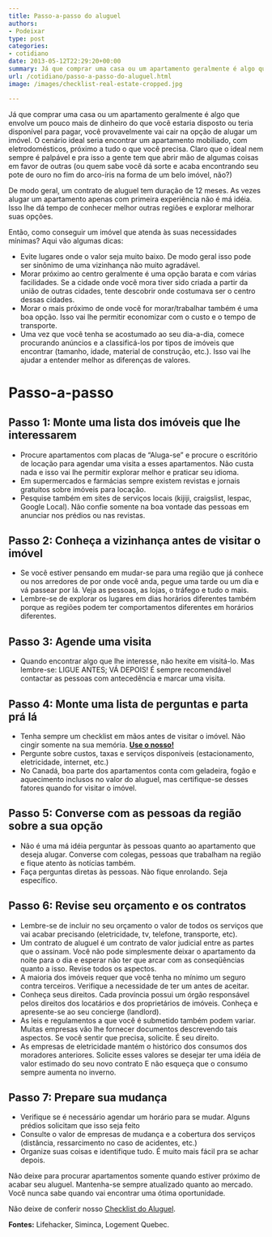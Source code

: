 ```yaml
---
title: Passo-a-passo do aluguel
authors:
- Podeixar
type: post
categories:
- cotidiano
date: 2013-05-12T22:29:20+00:00
summary: Já que comprar uma casa ou um apartamento geralmente é algo que envolve um pouco mais de dinheiro que você pode gastar agora, a gente colocou tudo junto, num canto só, tudo o que a gente aprendeu procurando e trocando de aluguel em todos esses anos no Canadá. Esses passos funcionaram pra gente e a gente espera que funcione pra você também.
url: /cotidiano/passo-a-passo-do-aluguel.html
image: /images/checklist-real-estate-cropped.jpg

---
```

Já que comprar uma casa ou um apartamento geralmente é algo que envolve um pouco mais de dinheiro do que você estaria disposto ou teria disponível para pagar, você provavelmente vai cair na opção de alugar um imóvel. O cenário ideal seria encontrar um apartamento mobiliado, com eletrodomésticos, próximo a tudo o que você precisa. Claro que o ideal nem sempre é palpável e pra isso a gente tem que abrir mão de algumas coisas em favor de outras (ou quem sabe você dá sorte e acaba encontrando seu pote de ouro no fim do arco-íris na forma de um belo imóvel, não?)

De modo geral, um contrato de aluguel tem duração de 12 meses. As vezes alugar um apartamento apenas com primeira experiência não é má idéia. Isso lhe dá tempo de conhecer melhor outras regiões e explorar melhorar suas opções.

Então, como conseguir um imóvel que atenda às suas necessidades mínimas? Aqui vão algumas dicas:

  * Evite lugares onde o valor seja muito baixo. De modo geral isso pode ser sinônimo de uma vizinhança não muito agradável.
  * Morar próximo ao centro geralmente é uma opção barata e com várias facilidades. Se a cidade onde você mora tiver sido criada a partir da união de outras cidades, tente descobrir onde costumava ser o centro dessas cidades.
  * Morar o mais próximo de onde você for morar/trabalhar também é uma boa opção. Isso vai lhe permitir economizar com o custo e o tempo de transporte.
  * Uma vez que você tenha se acostumado ao seu dia-a-dia, comece procurando anúncios e a classificá-los por tipos de imóveis que encontrar (tamanho, idade, material de construção, etc.). Isso vai lhe ajudar a entender melhor as diferenças de valores.

# Passo-a-passo

## Passo 1: Monte uma lista dos imóveis que lhe interessarem

  * Procure apartamentos com placas de &#8220;Aluga-se&#8221; e procure o escritório de locação para agendar uma visita a esses apartamentos. Não custa nada e isso vai lhe permitir explorar melhor e praticar seu idioma.
  * Em supermercados e farmácias sempre existem revistas e jornais gratuitos sobre imóveis para locação.
  * Pesquise também em sites de serviços locais (kijiji, craigslist, lespac, Google Local). Não confie somente na boa vontade das pessoas em anunciar nos prédios ou nas revistas.

## Passo 2: Conheça a vizinhança antes de visitar o imóvel

  * Se você estiver pensando em mudar-se para uma região que já conhece ou nos arredores de por onde você anda, pegue uma tarde ou um dia e vá passear por lá. Veja as pessoas, as lojas, o tráfego e tudo o mais.
  * Lembre-se de explorar os lugares em dias horários diferentes também porque as regiões podem ter comportamentos diferentes em horários diferentes.

## Passo 3: Agende uma visita

  * Quando encontrar algo que lhe interesse, não hexite em visitá-lo. Mas lembre-se: LIGUE ANTES; VÁ DEPOIS! É sempre recomendável contactar as pessoas com antecedência e marcar uma visita.

## Passo 4: Monte uma lista de perguntas e parta prá lá

  * Tenha sempre um checklist em mãos antes de visitar o imóvel. Não cingir somente na sua memória. **<a href="https://docs.google.com/file/d/0B-JnIEaS9KCEVkVjc3d6dHdxcW8/edit?usp=sharing" target="_blank">Use o nosso!</a>**
  * Pergunte sobre custos, taxas e serviços disponíveis (estacionamento, eletricidade, internet, etc.)
  * No Canadá, boa parte dos apartamentos conta com geladeira, fogão e aquecimento inclusos no valor do aluguel, mas certifique-se desses fatores quando for visitar o imóvel.

## Passo 5: Converse com as pessoas da região sobre a sua opção

  * Não é uma má idéia perguntar às pessoas quanto ao apartamento que deseja alugar. Converse com colegas, pessoas que trabalham na região e fique atento às notícias também.
  * Faça perguntas diretas às pessoas. Não fique enrolando. Seja específico.

## Passo 6: Revise seu orçamento e os contratos

  * Lembre-se de incluir no seu orçamento o valor de todos os serviços que vai acabar precisando (eletricidade, tv, telefone, transporte, etc).
  * Um contrato de aluguel é um contrato de valor judicial entre as partes que o assinam. Você não pode simplesmente deixar o apartamento da noite para o dia e esperar não ter que arcar com as conseqüências quanto a isso. Revise todos os aspectos.
  * A maioria dos imóveis requer que você tenha no mínimo um seguro contra terceiros. Verifique a necessidade de ter um antes de aceitar.
  * Conheça seus direitos. Cada província possui um órgão responsável pelos direitos dos locatários e dos proprietários de imóveis. Conheça e apresente-se ao seu concierge (landlord).
  * As leis e regulamentos a que você é submetido também podem variar. Muitas empresas vão lhe fornecer documentos descrevendo tais aspectos. Se você sentir que precisa, solicite. É seu direito.
  * As empresas de eletricidade mantém o histórico dos consumos dos moradores anteriores. Solicite esses valores se desejar ter uma idéia de valor estimado do seu novo contrato E não esqueça que o consumo sempre aumenta no inverno.

## Passo 7: Prepare sua mudança

  * Verifique se é necessário agendar um horário para se mudar. Alguns prédios solicitam que isso seja feito
  * Consulte o valor de empresas de mudança e a cobertura dos serviços (distância, ressarcimento no caso de acidentes, etc.)
  * Organize suas coisas e identifique tudo. É muito mais fácil pra se achar depois.

Não deixe para procurar apartamentos somente quando estiver próximo de acabar seu aluguel. Mantenha-se sempre atualizado quanto ao mercado. Você nunca sabe quando vai encontrar uma ótima oportunidade.

Não deixe de conferir nosso <a href="https://docs.google.com/file/d/0B-JnIEaS9KCEVkVjc3d6dHdxcW8/edit?usp=sharing" target="_blank">Checklist do Aluguel</a>.

**Fontes:** Lifehacker, Siminca, Logement Quebec.